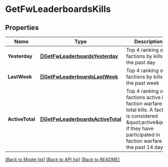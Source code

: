# GetFwLeaderboardsKills

## Properties
Name | Type | Description | Notes
------------ | ------------- | ------------- | -------------
**Yesterday** | [**[]GetFwLeaderboardsYesterday**](get_fw_leaderboards_yesterday.md) | Top 4 ranking of factions by kills in the past day | [default to null]
**LastWeek** | [**[]GetFwLeaderboardsLastWeek**](get_fw_leaderboards_last_week.md) | Top 4 ranking of factions by kills in the past week | [default to null]
**ActiveTotal** | [**[]GetFwLeaderboardsActiveTotal**](get_fw_leaderboards_active_total.md) | Top 4 ranking of factions active in faction warfare by total kills. A faction is considered \&quot;active\&quot; if they have participated in faction warfare in the past 14 days. | [default to null]

[[Back to Model list]](../README.md#documentation-for-models) [[Back to API list]](../README.md#documentation-for-api-endpoints) [[Back to README]](../README.md)


